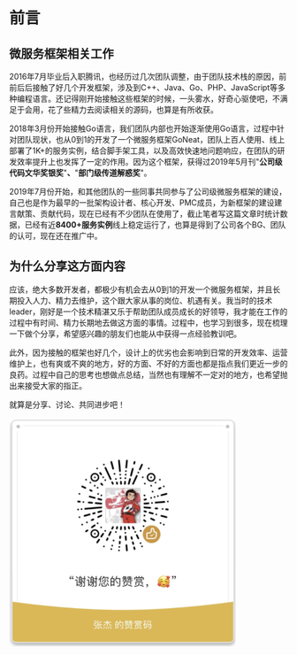 # 前言

## 微服务框架相关工作

2016年7月毕业后入职腾讯，也经历过几次团队调整，由于团队技术栈的原因，前前后后接触了好几个开发框架，涉及到C++、Java、Go、PHP、JavaScript等多种编程语言。还记得刚开始接触这些框架的时候，一头雾水，好奇心驱使吧，不满足于会用，花了些精力去阅读相关的源码，也算是有所收获。

2018年3月份开始接触Go语言，我们团队内部也开始逐渐使用Go语言，过程中针对团队现状，也从0到1的开发了一个微服务框架GoNeat，团队上百人使用、线上部署了1K+的服务实例，结合脚手架工具，以及高效快速地问题响应，在团队的研发效率提升上也发挥了一定的作用。因为这个框架，获得过2019年5月刊"**公司级代码文华奖银奖**"**、**"**部门级传道解惑奖**"。

2019年7月份开始，和其他团队的一些同事共同参与了公司级微服务框架的建设，自己也是作为最早的一批架构设计者、核心开发、PMC成员，为新框架的建设建言献策、贡献代码，现在已经有不少团队在使用了，截止笔者写这篇文章时统计数据，已经有近**8400+服务实例**线上稳定运行了，也算是得到了公司各个BG、团队的认可，现在还在推广中。

## **为什么分享这方面内容**

应该，绝大多数开发者，都极少有机会去从0到1的开发一个微服务框架，并且长期投入人力、精力去维护，这个跟大家从事的岗位、机遇有关。我当时的技术leader，刚好是一个技术精湛又乐于帮助团队成员成长的好领导，我才能在工作的过程中有时间、精力长期地去做这方面的事情。过程中，也学习到很多，现在梳理一下做个分享，希望感兴趣的朋友们也能从中获得一点经验教训吧。

此外，因为接触的框架也好几个，设计上的优劣也会影响到日常的开发效率、运营维护上，也有爽或不爽的地方，好的方面、不好的方面也都是指点我们更近一步的良药。过程中自己的思考也想做点总结，当然也有理解不一定对的地方，也希望抛出来接受大家的指正。

就算是分享、讨论、共同进步吧！



![](.gitbook/assets/image%20%2810%29.png)

